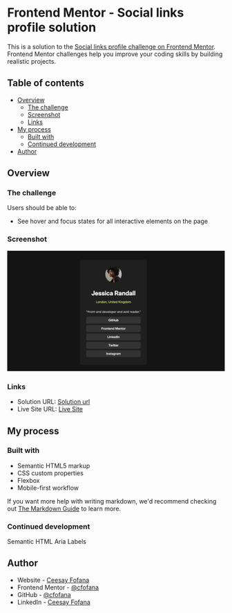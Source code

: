 # Frontend Mentor - Social links profile solution

This is a solution to the [Social links profile challenge on Frontend Mentor](https://www.frontendmentor.io/challenges/social-links-profile-UG32l9m6dQ). Frontend Mentor challenges help you improve your coding skills by building realistic projects. 

## Table of contents

- [Overview](#overview)
  - [The challenge](#the-challenge)
  - [Screenshot](#screenshot)
  - [Links](#links)
- [My process](#my-process)
  - [Built with](#built-with)
  - [Continued development](#continued-development)
- [Author](#author)

## Overview

### The challenge

Users should be able to:

- See hover and focus states for all interactive elements on the page

### Screenshot

![](./assets/images/screenshot.png)

### Links

- Solution URL: [Solution url](https://cfofana.github.io/social-links-profile/)
- Live Site URL: [Live Site](https://cfofana.github.io/social-links-profile/)

## My process

### Built with

- Semantic HTML5 markup
- CSS custom properties
- Flexbox
- Mobile-first workflow

If you want more help with writing markdown, we'd recommend checking out [The Markdown Guide](https://www.markdownguide.org/) to learn more.

### Continued development

Semantic HTML
Aria Labels

## Author

- Website - [Ceesay Fofana](https://www.ceesayfofana.com)
- Frontend Mentor - [@cfofana](https://www.frontendmentor.io/profile/cfofana)
- GitHub - [@cfofana](https://github.com/cfofana)
- LinkedIn - [Ceesay Fofana](https://www.linkedin.com/in/ceesay/)

